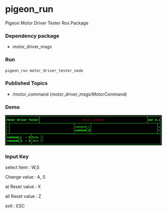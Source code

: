 # pigeon_run

Pigeon Motor Driver Tester Ros Package

### Dependency package

- motor_driver_msgs

### Run

```bash
pigeon_run motor_driver_tester_node
```

### Published Topics

- /motor_command (motor_driver_msgs/MotorCommand)

### Demo

![motor_driver_tester_deme](./demo/demo.gif)

### Input Key

select Item : W,S

Change value : A, S

at Reset value : X

all Reset value : Z

exit : ESC
